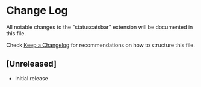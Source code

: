 # Change Log

All notable changes to the "statuscatsbar" extension will be documented in this file.

Check [Keep a Changelog](http://keepachangelog.com/) for recommendations on how to structure this file.

## [Unreleased]

- Initial release